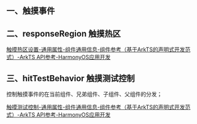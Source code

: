 

## 一、触摸事件







## 二、responseRegion 触摸热区

[触摸热区设置-通用属性-组件通用信息-组件参考（基于ArkTS的声明式开发范式）-ArkTS API参考-HarmonyOS应用开发](https://developer.harmonyos.com/cn/docs/documentation/doc-references-V3/ts-universal-attributes-touch-target-0000001428061716-V3)





## 三、hitTestBehavior 触摸测试控制

 控制触摸事件的在当前组件、兄弟组件、子组件、父组件的分发；



[触摸测试控制-通用属性-组件通用信息-组件参考（基于ArkTS的声明式开发范式）-ArkTS API参考-HarmonyOS应用开发](https://developer.harmonyos.com/cn/docs/documentation/doc-references-V3/ts-universal-attributes-hit-test-behavior-0000001427744800-V3)